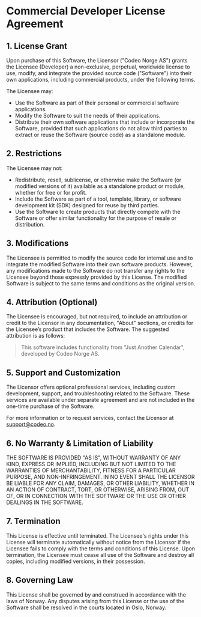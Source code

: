 # Commercial Developer License Agreement
## 1. License Grant
Upon purchase of this Software, the Licensor ("Codeo Norge AS") grants the Licensee (Developer) a non-exclusive, perpetual, worldwide license to use, modify, and integrate the provided source code ("Software") into their own applications, including commercial products, under the following terms.

The Licensee may:

- Use the Software as part of their personal or commercial software applications.
- Modify the Software to suit the needs of their applications.
- Distribute their own software applications that include or incorporate the Software, provided that such applications do not allow third parties to extract or reuse the Software (source code) as a standalone module.

## 2. Restrictions
The Licensee may not:

- Redistribute, resell, sublicense, or otherwise make the Software (or modified versions of it) available as a standalone product or module, whether for free or for profit.
- Include the Software as part of a tool, template, library, or software development kit (SDK) designed for reuse by third parties.
- Use the Software to create products that directly compete with the Software or offer similar functionality for the purpose of resale or distribution.

## 3. Modifications
The Licensee is permitted to modify the source code for internal use and to integrate the modified Software into their own software products. However, any modifications made to the Software do not transfer any rights to the Licensee beyond those expressly provided by this License. The modified Software is subject to the same terms and conditions as the original version.

## 4. Attribution (Optional)
The Licensee is encouraged, but not required, to include an attribution or credit to the Licensor in any documentation, "About" sections, or credits for the Licensee’s product that includes the Software. The suggested attribution is as follows:

> This software includes functionality from "Just Another Calendar", developed by Codeo Norge AS.

## 5. Support and Customization
The Licensor offers optional professional services, including custom development, support, and troubleshooting related to the Software. These services are available under separate agreement and are not included in the one-time purchase of the Software.

For more information or to request services, contact the Licensor at support@codeo.no.

## 6. No Warranty & Limitation of Liability
THE SOFTWARE IS PROVIDED "AS IS", WITHOUT WARRANTY OF ANY KIND, EXPRESS OR IMPLIED, INCLUDING BUT NOT LIMITED TO THE WARRANTIES OF MERCHANTABILITY, FITNESS FOR A PARTICULAR PURPOSE, AND NON-INFRINGEMENT. IN NO EVENT SHALL THE LICENSOR BE LIABLE FOR ANY CLAIM, DAMAGES, OR OTHER LIABILITY, WHETHER IN AN ACTION OF CONTRACT, TORT, OR OTHERWISE, ARISING FROM, OUT OF, OR IN CONNECTION WITH THE SOFTWARE OR THE USE OR OTHER DEALINGS IN THE SOFTWARE.

## 7. Termination
This License is effective until terminated. The Licensee's rights under this License will terminate automatically without notice from the Licensor if the Licensee fails to comply with the terms and conditions of this License. Upon termination, the Licensee must cease all use of the Software and destroy all copies, including modified versions, in their possession.

## 8. Governing Law
This License shall be governed by and construed in accordance with the laws of Norway. Any disputes arising from this License or the use of the Software shall be resolved in the courts located in Oslo, Norway.